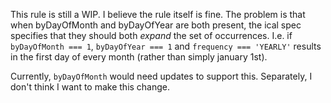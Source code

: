 This rule is still a WIP. I believe the rule itself is fine. The problem is that when byDayOfMonth and byDayOfYear are both present, the ical spec specifies that they should both _expand_ the set of occurrences. I.e. if `byDayOfMonth === 1`, `byDayOfYear === 1` and `frequency === 'YEARLY'` results in the first day of every month (rather than simply january 1st).

Currently, `byDayOfMonth` would need updates to support this. Separately, I don't think I want to make this change.
